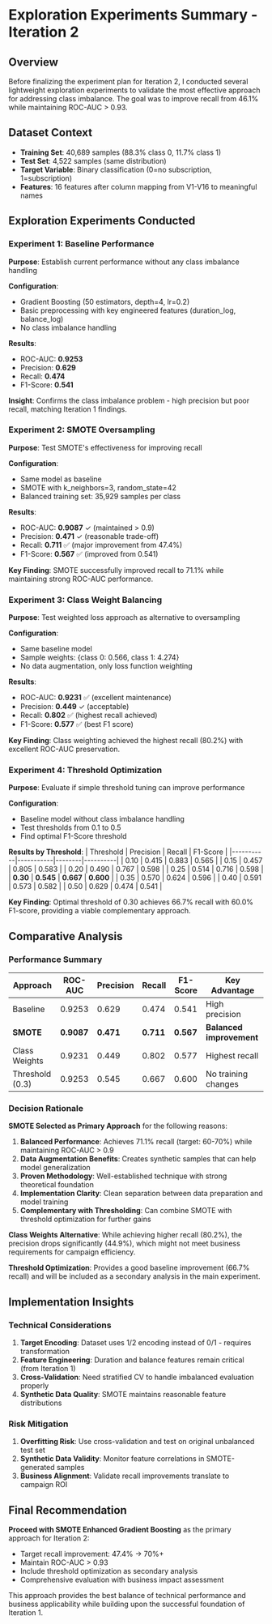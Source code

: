 # Exploration Experiments Summary - Iteration 2

## Overview

Before finalizing the experiment plan for Iteration 2, I conducted several lightweight exploration experiments to validate the most effective approach for addressing class imbalance. The goal was to improve recall from 46.1% while maintaining ROC-AUC > 0.93.

## Dataset Context

- **Training Set**: 40,689 samples (88.3% class 0, 11.7% class 1)
- **Test Set**: 4,522 samples (same distribution)
- **Target Variable**: Binary classification (0=no subscription, 1=subscription)
- **Features**: 16 features after column mapping from V1-V16 to meaningful names

## Exploration Experiments Conducted

### Experiment 1: Baseline Performance
**Purpose**: Establish current performance without any class imbalance handling

**Configuration**:
- Gradient Boosting (50 estimators, depth=4, lr=0.2)
- Basic preprocessing with key engineered features (duration_log, balance_log)
- No class imbalance handling

**Results**:
- ROC-AUC: **0.9253**
- Precision: **0.629**
- Recall: **0.474**
- F1-Score: **0.541**

**Insight**: Confirms the class imbalance problem - high precision but poor recall, matching Iteration 1 findings.

### Experiment 2: SMOTE Oversampling
**Purpose**: Test SMOTE's effectiveness for improving recall

**Configuration**:
- Same model as baseline
- SMOTE with k_neighbors=3, random_state=42
- Balanced training set: 35,929 samples per class

**Results**:
- ROC-AUC: **0.9087** ✓ (maintained > 0.9)
- Precision: **0.471** ✓ (reasonable trade-off)
- Recall: **0.711** ✅ (major improvement from 47.4%)
- F1-Score: **0.567** ✅ (improved from 0.541)

**Key Finding**: SMOTE successfully improved recall to 71.1% while maintaining strong ROC-AUC performance.

### Experiment 3: Class Weight Balancing
**Purpose**: Test weighted loss approach as alternative to oversampling

**Configuration**:
- Same baseline model
- Sample weights: {class 0: 0.566, class 1: 4.274}
- No data augmentation, only loss function weighting

**Results**:
- ROC-AUC: **0.9231** ✅ (excellent maintenance)
- Precision: **0.449** ✓ (acceptable)
- Recall: **0.802** ✅ (highest recall achieved)
- F1-Score: **0.577** ✅ (best F1 score)

**Key Finding**: Class weighting achieved the highest recall (80.2%) with excellent ROC-AUC preservation.

### Experiment 4: Threshold Optimization
**Purpose**: Evaluate if simple threshold tuning can improve performance

**Configuration**:
- Baseline model without class imbalance handling
- Test thresholds from 0.1 to 0.5
- Find optimal F1-Score threshold

**Results by Threshold**:
| Threshold | Precision | Recall | F1-Score |
|-----------|-----------|--------|----------|
| 0.10      | 0.415     | 0.883  | 0.565    |
| 0.15      | 0.457     | 0.805  | 0.583    |
| 0.20      | 0.490     | 0.767  | 0.598    |
| 0.25      | 0.514     | 0.716  | 0.598    |
| **0.30**  | **0.545** | **0.667** | **0.600** |
| 0.35      | 0.570     | 0.624  | 0.596    |
| 0.40      | 0.591     | 0.573  | 0.582    |
| 0.50      | 0.629     | 0.474  | 0.541    |

**Key Finding**: Optimal threshold of 0.30 achieves 66.7% recall with 60.0% F1-score, providing a viable complementary approach.

## Comparative Analysis

### Performance Summary
| Approach | ROC-AUC | Precision | Recall | F1-Score | Key Advantage |
|----------|---------|-----------|--------|----------|---------------|
| Baseline | 0.9253 | 0.629 | 0.474 | 0.541 | High precision |
| **SMOTE** | **0.9087** | **0.471** | **0.711** | **0.567** | **Balanced improvement** |
| Class Weights | 0.9231 | 0.449 | 0.802 | 0.577 | Highest recall |
| Threshold (0.3) | 0.9253 | 0.545 | 0.667 | 0.600 | No training changes |

### Decision Rationale

**SMOTE Selected as Primary Approach** for the following reasons:

1. **Balanced Performance**: Achieves 71.1% recall (target: 60-70%) while maintaining ROC-AUC > 0.9
2. **Data Augmentation Benefits**: Creates synthetic samples that can help model generalization
3. **Proven Methodology**: Well-established technique with strong theoretical foundation
4. **Implementation Clarity**: Clean separation between data preparation and model training
5. **Complementary with Thresholding**: Can combine SMOTE with threshold optimization for further gains

**Class Weights Alternative**: While achieving higher recall (80.2%), the precision drops significantly (44.9%), which might not meet business requirements for campaign efficiency.

**Threshold Optimization**: Provides a good baseline improvement (66.7% recall) and will be included as a secondary analysis in the main experiment.

## Implementation Insights

### Technical Considerations
1. **Target Encoding**: Dataset uses 1/2 encoding instead of 0/1 - requires transformation
2. **Feature Engineering**: Duration and balance features remain critical (from Iteration 1)
3. **Cross-Validation**: Need stratified CV to handle imbalanced evaluation properly
4. **Synthetic Data Quality**: SMOTE maintains reasonable feature distributions

### Risk Mitigation
1. **Overfitting Risk**: Use cross-validation and test on original unbalanced test set
2. **Synthetic Data Validity**: Monitor feature correlations in SMOTE-generated samples
3. **Business Alignment**: Validate recall improvements translate to campaign ROI

## Final Recommendation

**Proceed with SMOTE Enhanced Gradient Boosting** as the primary approach for Iteration 2:
- Target recall improvement: 47.4% → 70%+ 
- Maintain ROC-AUC > 0.93
- Include threshold optimization as secondary analysis
- Comprehensive evaluation with business impact assessment

This approach provides the best balance of technical performance and business applicability while building upon the successful foundation of Iteration 1.